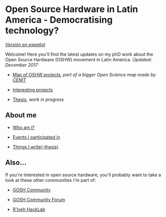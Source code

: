 # Open Source Hardware in Latin America - Democratising technology?

*[Versión en español](/phD_ES/README_ES.md)*

Welcome! Here you'll find the latest updates on my phD work about the Open Source Hardware (OSHW) movement in Latin America. *Updated: December 2017*

- [Map of OSHW projects](http://u.osmfr.org/m/187670/)_, part of a bigger Open Science map made by [CENIT](https://fund-cenit.org.ar)_

- [Interesting projects](/phD_EN/interesting.md)

- [Thesis](/phD_EN/thesis.md)_, work in progress_




## About me

- [Who am I?](/phD_EN/about.md)

- [Events I participated in](/phD_EN/events.md)

- [Things I write(-thesis)](/phD_EN/publications.md)


## Also...

If you're interested in open source hardware, you'll probably want to take a look at these other communities I'm part of:

- [GOSH Community](https://openhardware.science)

- [GOSH Community Forum](https://forum.openhardware.science/)

- [R'lyeh HackLab](www.rlab.be)



